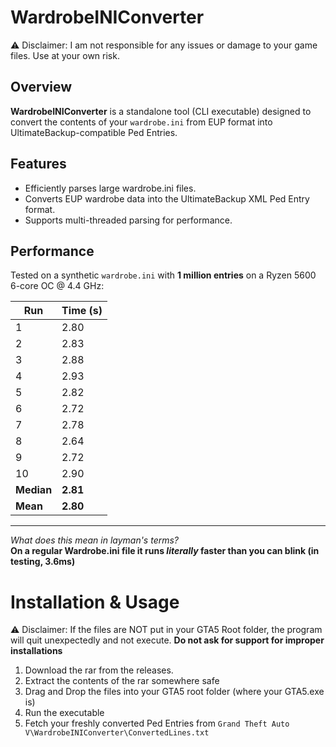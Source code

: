 # WardrobeINIConverter
⚠️ Disclaimer:
I am not responsible for any issues or damage to your game files. Use at your own risk.

## Overview

**WardrobeINIConverter** is a standalone tool (CLI executable) designed to convert the contents of your `wardrobe.ini` from EUP format into UltimateBackup-compatible Ped Entries.

## Features
- Efficiently parses large wardrobe.ini files.
- Converts EUP wardrobe data into the UltimateBackup XML Ped Entry format.
- Supports multi-threaded parsing for performance.

## Performance

Tested on a synthetic `wardrobe.ini` with **1 million entries** on a Ryzen 5600 6-core OC @ 4.4 GHz:

| Run        | Time (s) |
| ---------- | -------- |
| 1          | 2.80     |
| 2          | 2.83     |
| 3          | 2.88     |
| 4          | 2.93     |
| 5          | 2.82     |
| 6          | 2.72     |
| 7          | 2.78     |
| 8          | 2.64     |
| 9          | 2.72     |
| 10         | 2.90     |
| **Median** | **2.81** |
| **Mean**   | **2.80** |
---
*What does this mean in layman's terms?*</br>
**On a regular Wardrobe.ini file it runs *literally* faster than you can blink (in testing, 3.6ms)**

# Installation & Usage
⚠️ Disclaimer:
If the files are NOT put in your GTA5 Root folder, the program will quit unexpectedly and not execute. **Do not ask for support for improper installations**
1. Download the rar from the releases.
2. Extract the contents of the rar somewhere safe
3. Drag and Drop the files into your GTA5 root folder (where your GTA5.exe is)
4. Run the executable
5. Fetch your freshly converted Ped Entries from `Grand Theft Auto V\WardrobeINIConverter\ConvertedLines.txt`
